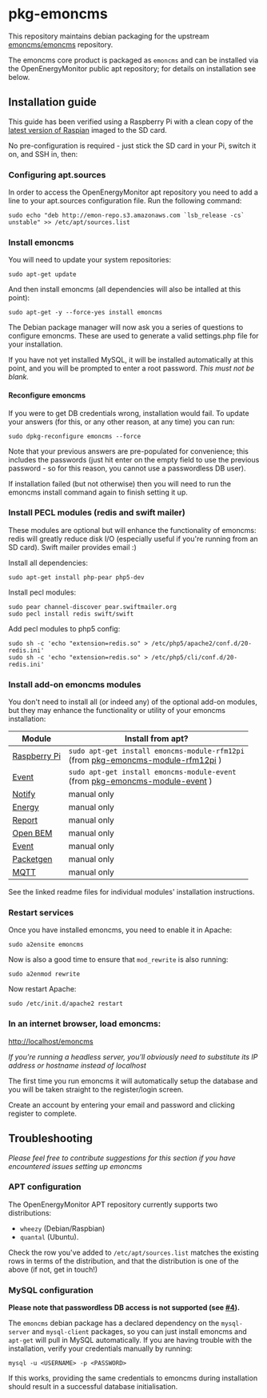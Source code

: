 pkg-emoncms
========================

This repository maintains debian packaging for the upstream [emoncms/emoncms](https://github.com/emoncms/emoncms) repository.

The emoncms core product is packaged as `emoncms` and can be installed via the OpenEnergyMonitor public apt repository; for details on installation see below.

## Installation guide

This guide has been verified using a Raspberry Pi with a clean copy of the [latest version of Raspian](http://downloads.raspberrypi.org/raspbian_latest) imaged to the SD card.

No pre-configuration is required - just stick the SD card in your Pi, switch it on, and SSH in, then:

### Configuring apt.sources

In order to access the OpenEnergyMonitor apt repository you need to add a line to your apt.sources configuration file. Run the following command:

    sudo echo "deb http://emon-repo.s3.amazonaws.com `lsb_release -cs` unstable" >> /etc/apt/sources.list

### Install emoncms

You will need to update your system repositories:

    sudo apt-get update

And then install emoncms (all dependencies will also be intalled at this point):

    sudo apt-get -y --force-yes install emoncms

The Debian package manager will now ask you a series of questions to configure emoncms. These are used to generate a valid settings.php file for your installation.

If you have not yet installed MySQL, it will be installed automatically at this point, and you will be prompted to enter a root password. *This must not be blank.*

#### Reconfigure emoncms

If you were to get DB credentials wrong, installation would fail. To update your answers (for this, or any other reason, at any time) you can run:

    sudo dpkg-reconfigure emoncms --force
    
Note that your previous answers are pre-populated for convenience; this includes the passwords (just hit enter on the empty field to use the previous password - so for this reason, you cannot use a passwordless DB user).

If installation failed (but not otherwise) then you will need to run the emoncms install command again to finish setting it up.

### Install PECL modules (redis and swift mailer)

These modules are optional but will enhance the functionality of emoncms: redis will greatly reduce disk I/O (especially useful if you're running from an SD card). Swift mailer provides email :)

Install all dependencies:

    sudo apt-get install php-pear php5-dev

Install pecl modules:

    sudo pear channel-discover pear.swiftmailer.org
    sudo pecl install redis swift/swift
    
Add pecl modules to php5 config:
    
    sudo sh -c 'echo "extension=redis.so" > /etc/php5/apache2/conf.d/20-redis.ini'
    sudo sh -c 'echo "extension=redis.so" > /etc/php5/cli/conf.d/20-redis.ini'


### Install add-on emoncms modules

You don't need to install all (or indeed any) of the optional add-on modules, but they may enhance the functionality or utility of your emoncms installation:

| Module  | Install from apt? |
| ------------- | ------------- |
| [Raspberry Pi](https://github.com/emoncms/raspberrypi) | `sudo apt-get install emoncms-module-rfm12pi` <br/> (from [pkg-emoncms-module-rfm12pi](https://github.com/Dave-McCraw/pkg-emoncms-module-rfm12pi) ) |
| [Event](https://github.com/emoncms/event) | `sudo apt-get install emoncms-module-event` <br/> (from [pkg-emoncms-module-event](https://github.com/Dave-McCraw/pkg-emoncms-module-event) ) |
| [Notify](https://github.com/emoncms/notify) | manual only |
| [Energy](https://github.com/emoncms/energy) | manual only |
| [Report](https://github.com/emoncms/report) | manual only |
| [Open BEM](https://github.com/emoncms/openbem) | manual only |
| [Event](https://github.com/emoncms/event) | manual only |
| [Packetgen](https://github.com/emoncms/packetgen) | manual only |
| [MQTT](https://github.com/elyobelyob/mqtt) | manual only |

See the linked readme files for individual modules' installation instructions.

### Restart services

Once you have installed emoncms, you need to enable it in Apache:

    sudo a2ensite emoncms

Now is also a good time to ensure that `mod_rewrite` is also running:

    sudo a2enmod rewrite

Now restart Apache:

    sudo /etc/init.d/apache2 restart

### In an internet browser, load emoncms:

[http://localhost/emoncms](http://localhost/emoncms)

_If you're running a headless server, you'll obviously need to substitute its IP address or hostname instead of localhost_

The first time you run emoncms it will automatically setup the database and you will be taken straight to the register/login screen.

Create an account by entering your email and password and clicking register to complete.


## Troubleshooting

_Please feel free to contribute suggestions for this section if you have encountered issues setting up emoncms_

### APT configuration

The OpenEnergyMonitor APT repository currently supports two distributions: 
 - `wheezy` (Debian/Raspbian) 
 - `quantal` (Ubuntu). 

Check the row you've added to `/etc/apt/sources.list` matches the existing rows in terms of the distribution, and that the distribution is one of the above (if not, get in touch!)

### MySQL configuration

**Please note that passwordless DB access is not supported (see [#4](https://github.com/Dave-McCraw/pkg-emoncms/issues/4)).**

The `emoncms` debian package has a declared dependency on the `mysql-server` and `mysql-client` packages, so you can just install emoncms and `apt-get` will pull in MySQL automatically. If you are having trouble with the installation, verify your credentials manually by running:

    mysql -u <USERNAME> -p <PASSWORD>
    
If this works, providing the same credentials to emoncms during installation should result in a successful database initialisation.
